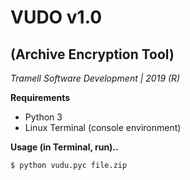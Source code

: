 # VUDO v1.0
## (Archive Encryption Tool)

_Tramell Software Development | 2019 (R)_

**Requirements**

* Python 3
* Linux Terminal (console environment)

**Usage (in Terminal, run)..**

	$ python vudu.pyc file.zip

